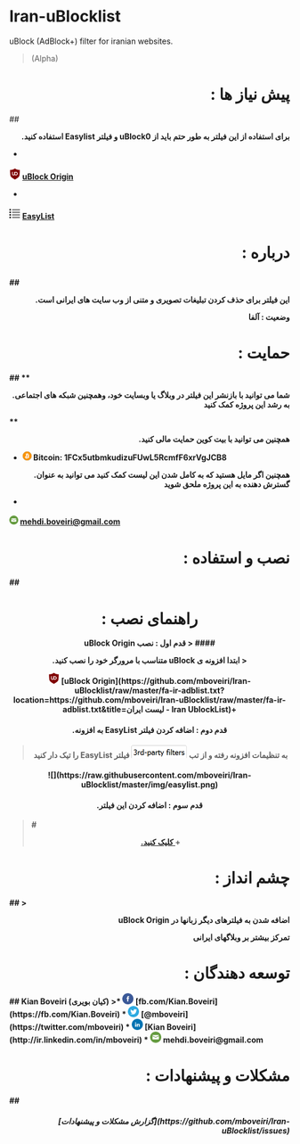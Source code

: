 # Iran-uBlocklist
uBlock (AdBlock+) filter for iranian websites.
>(Alpha)

<h1 align="right">: پیش نیاز ها </h1>
##

<b><p align="right">.استفاده کنید Easylist  و فیلتر  uBlock0  برای استفاده از این فیلتر به طور حتم باید از</p>

* <sub>
<img  src="https://github.com/mboveiri/Iran-uBlocklist/raw/master/img/ulogo.png"
      height="20"
      width="20">
</sub> [uBlock Origin](https://github.com/gorhill/uBlock/releases)
* <sub>
<img  src="https://raw.githubusercontent.com/mboveiri/Iran-uBlocklist/master/img/list.png"
      height="20"
      width="20">
</sub> [EasyList](https://easylist.adblockplus.org/en/)

<h1 p align="right">: درباره</p></h1>
##
<p align="right">.این فیلتر برای حذف کردن تبلیغات تصویری و متنی از وب سایت های ایرانی است

<p align="right">وضعیت : آلفا 


<h1 p align="right">: حمایت </h1>
##
**<p align="right">.شما می توانید با بازنشر این فیلتر در وبلاگ یا وبسایت خود، وهمچنین شبکه های اجتماعی به رشد این پروژه کمک کنید</p>**

**<p align="right">.همچنین می توانید با بیت کوین حمایت مالی کنید**


* ![Bitcoin](https://raw.githubusercontent.com/mboveiri/Iran-uBlocklist/master/img/bitcoin.png)  Bitcoin: 1FCx5utbmkudizuFUwL5RcmfF6xrVgJCB8

**<p align="right">.همچنین اگر مایل هستید که به کامل شدن این لیست کمک کنید می توانید به عنوان گسترش دهنده به این پروژه ملحق شوید**

*  <sub>
<img  src="https://raw.githubusercontent.com/mboveiri/Iran-uBlocklist/master/img/mail.png"
      height="16"
      width="16">
</sub> mehdi.boveiri@gmail.com

<h1 p align="right">: نصب و استفاده </h1>
##
<h1 align="center">: راهنمای نصب </h1>

<p align="center">uBlock Origin قدم اول : نصب
> #### <p align="center">.متناسب با مرورگر خود را نصب کنید uBlock ابتدا افزونه ی 
>
<p align="center"> <img  src="https://github.com/mboveiri/Iran-uBlocklist/raw/master/img/ulogo.png"
      height="20"
      width="20">
</sub> [uBlock Origin](https://github.com/mboveiri/Iran-uBlocklist/raw/master/fa-ir-adblist.txt?location=https://github.com/mboveiri/Iran-uBlocklist/raw/master/fa-ir-adblist.txt&title=لیست ایران - Iran UblockList)+


#### <p align="center">.به افزونه EasyList  قدم دوم : اضافه کردن فیلتر
> #### <p align="center">را تیک دار کنید EasyList به تنظیمات افزونه رفته و از تب  ![](https://raw.githubusercontent.com/mboveiri/Iran-uBlocklist/master/img/tab3.png)     فیلتر
<p align="center"> ![](https://raw.githubusercontent.com/mboveiri/Iran-uBlocklist/master/img/easylist.png)

#### <p align="center">.قدم سوم : اضافه کردن این فیلتر
>#<p align="center"> [ .کلیک کنید ](https://github.com/gorhill/uBlock/releases)+

<h1 p align="right">: چشم انداز</h1>
##
> <p align="right">uBlock Origin اضافه شدن به فیلترهای دیگر زبانها در
<p align="right">تمرکز بیشتر بر وبلاگهای ایرانی

<h1 p align="right"> : توسعه دهندگان</h1>
##
Kian Boveiri (کیان بویری)
>* 
<img  src="https://github.com/mboveiri/Iran-uBlocklist/raw/master/img/fb.png"
      height="20"
      width="20">
</sub> [fb.com/Kian.Boveiri](https://fb.com/Kian.Boveiri)
* <img  src="https://github.com/mboveiri/Iran-uBlocklist/raw/master/img/tw.png"
      height="20"
      width="20">
</sub> [@mboveiri](https://twitter.com/mboveiri)
* <img  src="https://github.com/mboveiri/Iran-uBlocklist/raw/master/img/linkedin.png"
      height="20"
      width="20">
</sub> [Kian Boveiri](http://ir.linkedin.com/in/mboveiri)
* <img  src="https://github.com/mboveiri/Iran-uBlocklist/raw/master/img/mail.png"
      height="20"
      width="20">
</sub>mehdi.boveiri@gmail.com

<h1 p align="right">: مشکلات و پیشنهادات</h1>
##
<h5 p align="right">[گزارش مشکلات و پیشنهادات](https://github.com/mboveiri/Iran-uBlocklist/issues)


